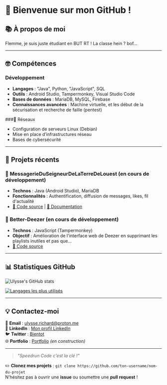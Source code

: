 # 👺 Bienvenue sur mon GitHub !

## 📚 À propos de moi  
Flemme, je suis juste étudiant en BUT RT ! La classe hein ? bof...

---

## 🤓 Compétences
### Développement
- **Langages** : "Java", Python, "JavaScript", SQL
- **Outils** : Android Studio, Tampermonkey, Visual Studio Code
- **Bases de données** : MariaDB, MySQL, Firebase
- **Connaissances avancées** : Machine virtuelle, et les début de la sécurisation et recherche de faille (pentest)

###📡 Réseaux
- Configuration de serveurs Linux (Debian)
- Mise en place d’infrastructures réseau
- Bases de cybersécurité

---

## 🔨  Projets récents
### 📱 **MessagerieDuSeigneurDeLaTerreDeLouest (en cours de développement)**
- **Technos** : Java (Android Studio), MariaDB
- **Fonctionnalités** : Authentification, diffusion de messages, likes, fil d'actualité
- [📂 Code source](https://github.com/ton-repo/messagerie-seigneur) | [📘 Documentation](https://github.com/ton-repo/messagerie-seigneur/wiki)

### 📀 **Better-Deezer (en cours de développement)**
- **Technos** : JavaScript (Tampermonkey)
- **Objectif** : Amélioration de l'interface web de Deezer en supprimant les playlists inutiles et pas que...
- [📂 Code source](https://github.com/ton-repo/better-deezer)

---

## 📊 Statistiques GitHub  
![Ulysse's GitHub stats](https://github-readme-stats.vercel.app/api?username=pepitobailao&show_icons=true&theme=radical)

[![Langages les plus utilisés](https://github-readme-stats.vercel.app/api/top-langs/?username=pepitobailao&layout=compact&theme=radical)](https://github.com/anuraghazra/github-readme-stats)

---

## 💡 Contactez-moi
📧 **Email** : [ulysse.richard@proton.me](mailto:ulysse.richard@proton.me)  
🔗 **LinkedIn** : [Mon profil LinkedIn](https://www.linkedin.com/in/ulysse-richard/)  
🐦 **Twitter** : [Bientot](https://twitter.com/)  
🌐 **Portfolio** : [Portfolio]([https://github](https://pepitobailao.github.io/portfolio/)) *(en construction)*

---

> *"Speedrun Code c'est la clé !"*

✏️ **Clonez mes projets** : `git clone https://github.com/ton-username/nom-du-projet`  
N'hésitez pas à ouvrir une **issue** ou soumettre une **pull request** !
